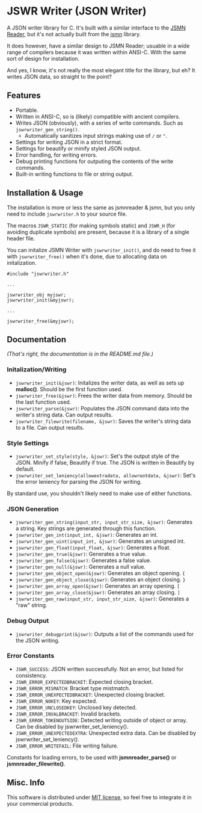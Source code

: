 # JSWR Writer (JSON Writer)

A JSON writer library for C. It's built with a similar interface to the [JSMN Reader](https://github.com/Loogamon/jsmnreader), but it's not actually built from the [jsmn](https://github.com/zserge/jsmn) library.

It does however, have a similar design to JSMN Reader; usuable in a wide range of compilers because it was written within ANSI-C. With the same sort of design for installation.

And yes, I know, it's not really the most elegant title for the library, but eh? It writes JSON data, so straight to the point?

## Features

* Portable.
* Written in ANSI-C, so is (likely) compatible with ancient compilers.
* Writes JSON (obviously), with a series of write commands. Such as `jswrwriter_gen_string()`.
	* Automatically sanitizes input strings making use of `/` or `"`.
* Settings for writing JSON in a strict format.
* Settings for beautify or minify styled JSON output.
* Error handling, for writing errors.
* Debug printing functions for outputing the contents of the write commands.
* Built-in writing functions to file or string output.

## Installation & Usage
The installation is more or less the same as jsmnreader & jsmn, but you only need to include `jswrwriter.h` to your source file.

The macros `JSWR_STATIC` (for making symbols static) and `JSWR_H` (for avoiding duplicate symbols) are present, because it is a library of a single header file.

You can initalize JSMN Writer with `jswrwriter_init()`, and do need to free it with `jswrwriter_free()` when it's done, due to allocating data on initalization.

```
#include "jswrwriter.h"

...

jswrwriter_obj myjswr;
jswrwriter_init(&myjswr);

...

jswrwriter_free(&myjswr);
```

## Documentation

*(That's right, the documentation is in the README.md file.)*

### Initalization/Writing

* `jswrwriter_init(&jswr)`: Initalizes the writer data, as well as sets up **malloc()**. Should be the first function used.
* `jswrwriter_free(&jswr)`: Frees the writer data from memory. Should be the last function used.
* `jswrwriter_parse(&jswr)`: Populates the JSON command data into the writer's string data. Can output results.
* `jswrwriter_filewrite(filename, &jswr)`: Saves the writer's string data to a file. Can output results.


### Style Settings

* `jswrwriter_set_style(style, &jswr)`: Set's the output style of the JSON. Minify if false, Beautify if true. The JSON is written in Beautify by default.
* `jswrwriter_set_leniency(allowextradata, allowrootdata, &jswr)`: Set's the error leniency for parsing the JSON for writing.

By standard use, you shouldn't likely need to make use of either functions.

### JSON Generation

* `jswrwriter_gen_string(input_str, input_str_size, &jswr)`: Generates a string. Key strings are generated through this function.
* `jswrwriter_gen_int(input_int, &jswr)`: Generates an int.
* `jswrwriter_gen_uint(input_int, &jswr)`: Generates an unsigned int.
* `jswrwriter_gen_float(input_float, &jswr)`: Generates a float.
* `jswrwriter_gen_true(&jswr)`: Generates a true value.
* `jswrwriter_gen_false(&jswr)`: Generates a false value.
* `jswrwriter_gen_null(&jswr)`: Generates a null value.
* `jswrwriter_gen_object_open(&jswr)`: Generates an object opening. `{`
* `jswrwriter_gen_object_close(&jswr)`: Generates an object closing. `}`
* `jswrwriter_gen_array_open(&jswr)`: Generates an array opening. `[`
* `jswrwriter_gen_array_close(&jswr)`: Generates an array closing. `]`
* `jswrwriter_gen_raw(input_str, input_str_size, &jswr)`: Generates a "raw" string.


### Debug Output

* `jswrwriter_debugprint(&jswr)`: Outputs a list of the commands used for the JSON writing.

### Error Constants

* `JSWR_SUCCESS`: JSON written successfully. Not an error, but listed for consistency.
* `JSWR_ERROR_EXPECTEDBRACKET`: Expected closing bracket.
* `JSWR_ERROR_MISMATCH`: Bracket type mistmatch.
* `JSWR_ERROR_UNEXPECTEDBRACKET`: Unexpected closing bracket.
* `JSWR_ERROR_NOKEY`: Key expected.
* `JSWR_ERROR_UNCLOSEDKEY`: Unclosed key detected.
* `JSWR_ERROR_INVALBRACKET`: Invalid brackets.
* `JSWR_ERROR_TOKENOUTSIDE`: Detected writing outside of object or array. Can be disabled by jswrwriter_set_leniency().
* `JSWR_ERROR_UNEXPECTEDEXTRA`: Unexpected extra data. Can be disabled by jswrwriter_set_leniency().
* `JSWR_ERROR_WRITEFAIL`: File writing failure.

Constants for loading errors, to be used with **jsmnreader_parse()** or **jsmnreader_filewrite()**.

## Misc. Info

This software is distributed under [MIT license](http://www.opensource.org/licenses/mit-license.php), so feel free to integrate it in your commercial products.